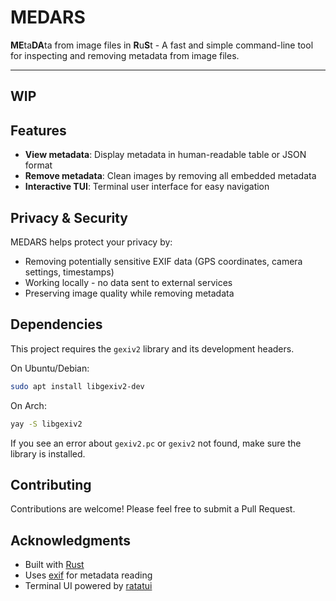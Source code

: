 # MEDARS

**ME**ta**DA**ta from image files in **R**u**S**t - A fast and simple command-line tool for inspecting and removing metadata from image files.

---

## WIP

## Features

- **View metadata**: Display metadata in human-readable table or JSON format
- **Remove metadata**: Clean images by removing all embedded metadata
- **Interactive TUI**: Terminal user interface for easy navigation

## Privacy & Security

MEDARS helps protect your privacy by:

- Removing potentially sensitive EXIF data (GPS coordinates, camera settings, timestamps)
- Working locally - no data sent to external services
- Preserving image quality while removing metadata

## Dependencies

This project requires the `gexiv2` library and its development headers.

On Ubuntu/Debian:

```bash
sudo apt install libgexiv2-dev
```

On Arch:
```bash
yay -S libgexiv2
```

If you see an error about `gexiv2.pc` or `gexiv2` not found, make sure the library is installed.

## Contributing

Contributions are welcome! Please feel free to submit a Pull Request.

## Acknowledgments

- Built with [Rust](https://www.rust-lang.org/)
- Uses [exif](https://crates.io/crates/exif) for metadata reading
- Terminal UI powered by [ratatui](https://crates.io/crates/ratatui)
